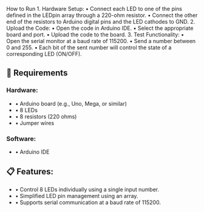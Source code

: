 How to Run
	1.	Hardware Setup:
	•	Connect each LED to one of the pins defined in the LEDpin array through a 220-ohm resistor.
	•	Connect the other end of the resistors to Arduino digital pins and the LED cathodes to GND.
	2.	Upload the Code:
	•	Open the code in Arduino IDE.
	•	Select the appropriate board and port.
	•	Upload the code to the board.
	3.	Test Functionality:
	•	Open the serial monitor at a baud rate of 115200.
	•	Send a number between 0 and 255.
	•	Each bit of the sent number will control the state of a corresponding LED (ON/OFF).



## 🔧 Requirements

### Hardware:
  -	•	Arduino board (e.g., Uno, Mega, or similar)
  - •	8 LEDs
  -	•	8 resistors (220 ohms)
  -	•	Jumper wires
  
###  Software:
  -	•	Arduino IDE

## 📋 Features:
-	•	Control 8 LEDs individually using a single input number.
-	•	Simplified LED pin management using an array.
-	•	Supports serial communication at a baud rate of 115200.
